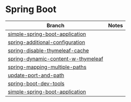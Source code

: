 # Spring Boot
|Branch|Notes|
|-|-|
|[simple-spring-boot-application](https://github.com/sahug/spring-boot/tree/simple-spring-boot-application)||
|[spring-additional-configuration](https://github.com/sahug/spring-boot/tree/spring-additional-configuration)||
|[spring-disable-thymeleaf-cache](https://github.com/sahug/spring-boot/tree/spring-disable-thymeleaf-cache)||
|[spring-dynamic-content-w-thymeleaf](https://github.com/sahug/spring-boot/tree/spring-dynamic-content-w-thymeleaf)||
|[spring-mapping-multiple-paths](https://github.com/sahug/spring-boot/tree/spring-mapping-multiple-paths)||
|[update-port-and-path](https://github.com/sahug/spring-boot/tree/update-port-and-path)||
|[spring-boot-dev-tools](https://github.com/sahug/spring-boot/tree/spring-boot-dev-tools)||
|[simple-spring-boot-application](https://github.com/sahug/spring-boot/tree/simple-spring-boot-application)||
